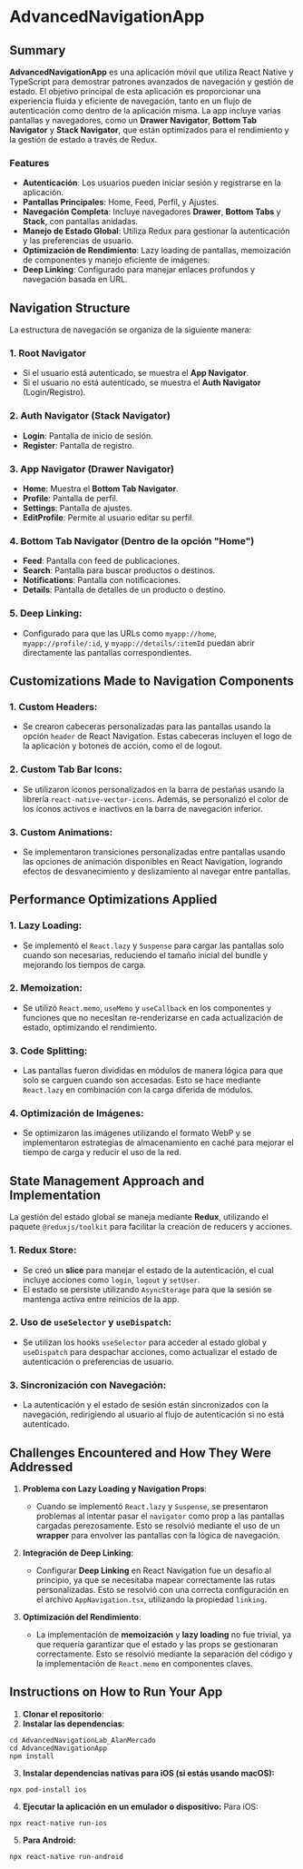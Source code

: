 # AdvancedNavigationApp

## Summary

**AdvancedNavigationApp** es una aplicación móvil que utiliza React Native y TypeScript para demostrar patrones avanzados de navegación y gestión de estado. El objetivo principal de esta aplicación es proporcionar una experiencia fluida y eficiente de navegación, tanto en un flujo de autenticación como dentro de la aplicación misma. La app incluye varias pantallas y navegadores, como un **Drawer Navigator**, **Bottom Tab Navigator** y **Stack Navigator**, que están optimizados para el rendimiento y la gestión de estado a través de Redux.

### Features

- **Autenticación**: Los usuarios pueden iniciar sesión y registrarse en la aplicación.
- **Pantallas Principales**: Home, Feed, Perfil, y Ajustes.
- **Navegación Completa**: Incluye navegadores **Drawer**, **Bottom Tabs** y **Stack**, con pantallas anidadas.
- **Manejo de Estado Global**: Utiliza Redux para gestionar la autenticación y las preferencias de usuario.
- **Optimización de Rendimiento**: Lazy loading de pantallas, memoización de componentes y manejo eficiente de imágenes.
- **Deep Linking**: Configurado para manejar enlaces profundos y navegación basada en URL.

## Navigation Structure

La estructura de navegación se organiza de la siguiente manera:

### 1. **Root Navigator**
   - Si el usuario está autenticado, se muestra el **App Navigator**.
   - Si el usuario no está autenticado, se muestra el **Auth Navigator** (Login/Registro).

### 2. **Auth Navigator** (Stack Navigator)
   - **Login**: Pantalla de inicio de sesión.
   - **Register**: Pantalla de registro.

### 3. **App Navigator** (Drawer Navigator)
   - **Home**: Muestra el **Bottom Tab Navigator**.
   - **Profile**: Pantalla de perfil.
   - **Settings**: Pantalla de ajustes.
   - **EditProfile**: Permite al usuario editar su perfil.

### 4. **Bottom Tab Navigator** (Dentro de la opción "Home")
   - **Feed**: Pantalla con feed de publicaciones.
   - **Search**: Pantalla para buscar productos o destinos.
   - **Notifications**: Pantalla con notificaciones.
   - **Details**: Pantalla de detalles de un producto o destino.

### 5. **Deep Linking**:
   - Configurado para que las URLs como `myapp://home`, `myapp://profile/:id`, y `myapp://details/:itemId` puedan abrir directamente las pantallas correspondientes.

## Customizations Made to Navigation Components

### 1. **Custom Headers**:
   - Se crearon cabeceras personalizadas para las pantallas usando la opción `header` de React Navigation. Estas cabeceras incluyen el logo de la aplicación y botones de acción, como el de logout.

### 2. **Custom Tab Bar Icons**:
   - Se utilizaron íconos personalizados en la barra de pestañas usando la librería `react-native-vector-icons`. Además, se personalizó el color de los íconos activos e inactivos en la barra de navegación inferior.

### 3. **Custom Animations**:
   - Se implementaron transiciones personalizadas entre pantallas usando las opciones de animación disponibles en React Navigation, logrando efectos de desvanecimiento y deslizamiento al navegar entre pantallas.

## Performance Optimizations Applied

### 1. **Lazy Loading**:
   - Se implementó el `React.lazy` y `Suspense` para cargar las pantallas solo cuando son necesarias, reduciendo el tamaño inicial del bundle y mejorando los tiempos de carga.

### 2. **Memoization**:
   - Se utilizó `React.memo`, `useMemo` y `useCallback` en los componentes y funciones que no necesitan re-renderizarse en cada actualización de estado, optimizando el rendimiento.

### 3. **Code Splitting**:
   - Las pantallas fueron divididas en módulos de manera lógica para que solo se carguen cuando son accesadas. Esto se hace mediante `React.lazy` en combinación con la carga diferida de módulos.

### 4. **Optimización de Imágenes**:
   - Se optimizaron las imágenes utilizando el formato WebP y se implementaron estrategias de almacenamiento en caché para mejorar el tiempo de carga y reducir el uso de la red.

## State Management Approach and Implementation

La gestión del estado global se maneja mediante **Redux**, utilizando el paquete `@reduxjs/toolkit` para facilitar la creación de reducers y acciones.

### 1. **Redux Store**:
   - Se creó un **slice** para manejar el estado de la autenticación, el cual incluye acciones como `login`, `logout` y `setUser`.
   - El estado se persiste utilizando `AsyncStorage` para que la sesión se mantenga activa entre reinicios de la app.

### 2. **Uso de `useSelector` y `useDispatch`**:
   - Se utilizan los hooks `useSelector` para acceder al estado global y `useDispatch` para despachar acciones, como actualizar el estado de autenticación o preferencias de usuario.

### 3. **Sincronización con Navegación**:
   - La autenticación y el estado de sesión están sincronizados con la navegación, redirigiendo al usuario al flujo de autenticación si no está autenticado.

## Challenges Encountered and How They Were Addressed

1. **Problema con Lazy Loading y Navigation Props**:
   - Cuando se implementó `React.lazy` y `Suspense`, se presentaron problemas al intentar pasar el `navigator` como prop a las pantallas cargadas perezosamente. Esto se resolvió mediante el uso de un **wrapper** para envolver las pantallas con la lógica de navegación.

2. **Integración de Deep Linking**:
   - Configurar **Deep Linking** en React Navigation fue un desafío al principio, ya que se necesitaba mapear correctamente las rutas personalizadas. Esto se resolvió con una correcta configuración en el archivo `AppNavigation.tsx`, utilizando la propiedad `linking`.

3. **Optimización del Rendimiento**:
   - La implementación de **memoización** y **lazy loading** no fue trivial, ya que requería garantizar que el estado y las props se gestionaran correctamente. Esto se resolvió mediante la separación del código y la implementación de `React.memo` en componentes claves.

## Instructions on How to Run Your App

1. **Clonar el repositorio**:
2. **Instalar las dependencias**:

```
cd AdvancedNavigationLab_AlanMercado
cd AdvancedNavigationApp
npm install
```
3. **Instalar dependencias nativas para iOS (si estás usando macOS):**

```
npx pod-install ios
```
4. **Ejecutar la aplicación en un emulador o dispositivo:**
Para iOS:
```
npx react-native run-ios
```
5. **Para Android:**
```
npx react-native run-android
```